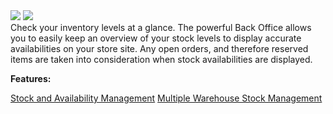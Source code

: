 <div class='feature-text'>
    <div class='feature-images'>
    <img class="light-mode" src="https://spryker.s3.eu-central-1.amazonaws.com/docs/Document+360/Capabilities+icons/light/Inventory+Management.svg"/>
    <img class="dark-mode" src="https://spryker.s3.eu-central-1.amazonaws.com/docs/Document+360/Capabilities+icons/dark/Inventory+Management.svg"/>
    </div>
    <div class="feature-text-wrap">
Check your inventory levels at a glance. The powerful Back Office allows you to easily keep an overview of your stock levels to display accurate availabilities on your store site. Any open orders, and therefore reserved items are taken into consideration when stock availabilities are displayed.
        </div>
</div>

**Features:**

<div>
<a class="feature-link" href="https://documentation.spryker.com/v3/docs/stock-availability-management">Stock and Availability Management</a>    
<a class="feature-link" href="https://documentation.spryker.com/v3/docs/multiple-warehouse-stock">Multiple Warehouse Stock Management</a>